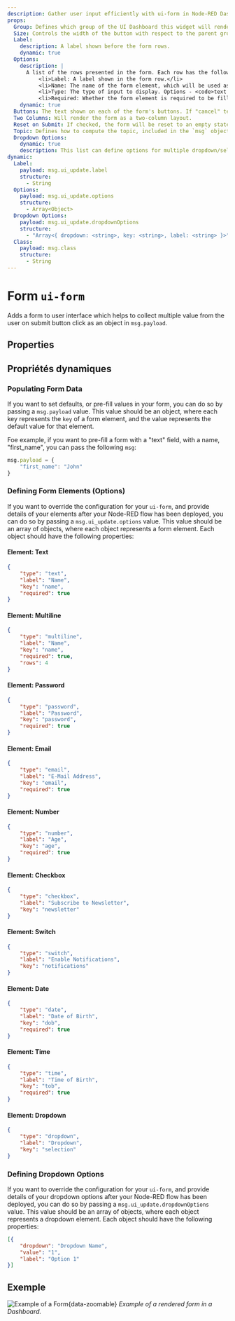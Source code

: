 ```yaml
---
description: Gather user input efficiently with ui-form in Node-RED Dashboard 2.0 for interactive data collection.
props:
  Group: Defines which group of the UI Dashboard this widget will render in.
  Size: Controls the width of the button with respect to the parent group. Maximum value is the width of the group.
  Label:
    description: A label shown before the form rows.
    dynamic: true
  Options:
    description: |
      A list of the rows presented in the form. Each row has the following properties: <ul>
          <li>Label: A label shown in the form row.</li>
          <li>Name: The name of the form element, which will be used as the key in the <code>msg.payload</code> object.</li>
          <li>Type: The type of input to display. Options - <code>text | multiline | password | email | number | checkbox | switch | date | time</code></li>
          <li>Required: Whether the form element is required to be filled in before the form can be submitted.</li>
    dynamic: true
  Buttons: The text shown on each of the form's buttons. If "cancel" text is left empty, then no cancel button will be shown.
  Two Columns: Will render the form as a two-column layout.
  Reset on Submit: If checked, the form will be reset to an empty state after the form is submitted.
  Topic: Defines how to compute the topic, included in the `msg` object, when the form is submitted.
  Dropdown Options:
    dynamic: true
    description: This list can define options for multiple dropdown/select field in a single form.
dynamic:
  Label:
    payload: msg.ui_update.label
    structure:
      - String
  Options:
    payload: msg.ui_update.options
    structure:
      - Array<Object>
  Dropdown Options:
    payload: msg.ui_update.dropdownOptions
    structure:
      - "Array<{ dropdown: <string>, key: <string>, label: <string> }>"
  Class:
    payload: msg.class
    structure:
      - String
---
```


<script setup>
    import TryDemo from "./../../components/TryDemo.vue";
</script>

<TryDemo href="form">

# Form `ui-form`

</TryDemo>

Adds a form to user interface which helps to collect multiple value from the user on submit button click as an object in `msg.payload`.

## Properties

<PropsTable/>

## Propriétés dynamiques

<DynamicPropsTable/>

### Populating Form Data

If you want to set defaults, or pre-fill values in your form, you can do so by passing a `msg.payload` value. This value should be an object, where each key represents the `key` of a form element, and the value represents the default value for that element.

Foe example, if you want to pre-fill a form with a "text" field, with a name, "first_name", you can pass the following `msg`:

```js
msg.payload = {
    "first_name": "John"
}
```

### Defining Form Elements (Options)

If you want to override the configuration for your `ui-form`, and provide details of your elements after your Node-RED flow has been deployed, you can do so by passing a `msg.ui_update.options` value. This value should be an array of objects, where each object represents a form element. Each object should have the following properties:

#### Element: Text

```json
{
    "type": "text",
    "label": "Name",
    "key": "name",
    "required": true
}
```

#### Element: Multiline

```json
{
    "type": "multiline",
    "label": "Name",
    "key": "name",
    "required": true,
    "rows": 4
}
```

#### Element: Password

```json
{
    "type": "password",
    "label": "Password",
    "key": "password",
    "required": true
}
```

#### Element: Email

```json
{
    "type": "email",
    "label": "E-Mail Address",
    "key": "email",
    "required": true
}
```

#### Element: Number

```json
{
    "type": "number",
    "label": "Age",
    "key": "age",
    "required": true
}
```

#### Element: Checkbox

```json
{
    "type": "checkbox",
    "label": "Subscribe to Newsletter",
    "key": "newsletter"
}
```

#### Element: Switch

```json
{
    "type": "switch",
    "label": "Enable Notifications",
    "key": "notifications"
}
```

#### Element: Date

```json
{
    "type": "date",
    "label": "Date of Birth",
    "key": "dob",
    "required": true
}
```

#### Element: Time

```json
{
    "type": "time",
    "label": "Time of Birth",
    "key": "tob",
    "required": true
}
```

#### Element: Dropdown

```json
{
    "type": "dropdown",
    "label": "Dropdown",
    "key": "selection"
}
```

### Defining Dropdown Options

If you want to override the configuration for your `ui-form`, and provide details of your dropdown options after your Node-RED flow has been deployed, you can do so by passing a `msg.ui_update.dropdownOptions` value. This value should be an array of objects, where each object represents a dropdown element. Each object should have the following properties:

```json
[{
    "dropdown": "Dropdown Name",
    "value": "1",
    "label": "Option 1"
}]
```

## Exemple

![Example of a Form](/images/node-examples/ui-form.png "Example of two-column Form"){data-zoomable}
_Example of a rendered form in a Dashboard._

